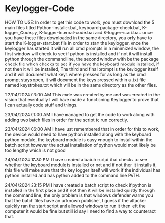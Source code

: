 # Keylogger-Code
HOW TO USE:
In order to get this code to work, you must download the 5 main files titled Python-installer.bat, keyboard-package-check.bat, K-logger_Code.py, K-logger-internal-code.bat and K-logger-start.bat. once you have these files downloaded in the same directory, you only have to start the K-logger-start.bat file in order to start the keylogger, once the keylogger has started it will run all cmd prompts in a minimized window, the first window will check to see if python is installed and if not it will install python through the command line, the second window with be the package check file which checks to see if you have the keyboard module installed, if not then it will be installed, The third and final prompt is the keylogger itself and it will document what keys where pressed for as long as the cmd prompt stays open, it will document the keys pressed within a .txt file named keystrokes.txt which will be in the same directory as the other files.




22/04/2024 03:00 AM
This code was created by me and was created in the vision that eventually I will have made a functioning Keylogger to prove that I can actually code stuff and things.


23/04/2024 01:00 AM
I have managed to get the code to work along with adding two batch files in order for the script to run correctly.

23/04/2024 06:00 AM
I have just remembered that in order for this to work, the device would need to have python installed along with the keyboard python module, the keyboard module is easy enough to install within the batch script however the actual installation of python would most likely be too lengthy which is not good.

24/04/2024 17:30 PM
I have created a batch script that checks to see whether the keyboard module is installed or not and if not then it installs it, this file will make sure that the key logger itself will work if the individual has python installed and has python added to the command line PATH.

24/04/2024 23:15 PM 
I have created a batch script to check if python is installed in the first place and if not then it will be installed quietly through the command line, the only problem is that windows defender warns you that the batch files have an unknown publisher, I guess if the attacker quickly ran the start script and allowed windows to run it then left the computer it would be fine but still id say I need to find a way to counteract that.
